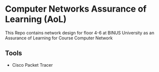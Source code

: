 # Computer Networks Assurance of Learning (AoL)

This Repo contains network design for floor 4-6 at BINUS University as an Assurance of Learning for Course Computer Network

## Tools
* Cisco Packet Tracer
